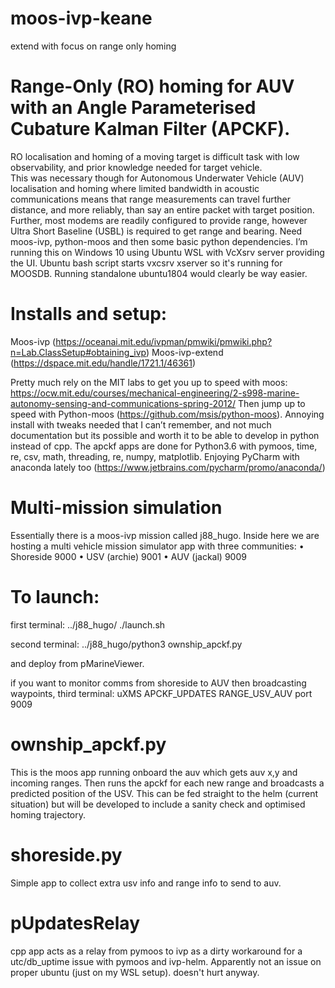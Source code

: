 # moos-ivp-keane
extend with focus on range only homing

# Range-Only (RO) homing for AUV with an Angle Parameterised Cubature Kalman Filter (APCKF). 
RO localisation and homing of a moving target is difficult task with low observability, and prior knowledge needed for target vehicle.  
This was necessary though for Autonomous Underwater Vehicle (AUV) localisation and homing where limited bandwidth in acoustic communications means that range measurements can travel further distance, and more reliably, than say an entire packet with target position. 
Further, most modems are readily configured to provide range, however Ultra Short Baseline (USBL) is required to get range and bearing. 
Need moos-ivp, python-moos and then some basic python dependencies. I’m running this on Windows 10 using Ubuntu WSL with VcXsrv server providing the UI. Ubuntu bash script starts vxcsrv xserver so it's running for MOOSDB. Running standalone ubuntu1804 would clearly be way easier. 

# Installs and setup: 
Moos-ivp (https://oceanai.mit.edu/ivpman/pmwiki/pmwiki.php?n=Lab.ClassSetup#obtaining_ivp)
Moos-ivp-extend (https://dspace.mit.edu/handle/1721.1/46361)

Pretty much rely on the MIT labs to get you up to speed with moos: https://ocw.mit.edu/courses/mechanical-engineering/2-s998-marine-autonomy-sensing-and-communications-spring-2012/
Then jump up to speed with Python-moos (https://github.com/msis/python-moos). Annoying install with tweaks needed that I can’t remember, and not much documentation but its possible and worth it to be able to develop in python instead of cpp. 
The apckf apps are done for Python3.6 with pymoos, time, re, csv, math, threading, re, numpy, matplotlib. 
Enjoying PyCharm with anaconda lately too (https://www.jetbrains.com/pycharm/promo/anaconda/)

# Multi-mission simulation
Essentially there is a moos-ivp mission called j88_hugo. Inside here we are hosting a multi vehicle mission simulator app with three communities:
•	Shoreside 9000
•	USV (archie) 9001
•	AUV (jackal) 9009

#  To launch: 
first terminal:
../j88_hugo/
./launch.sh 

second terminal: 
../j88_hugo/python3 ownship_apckf.py

and deploy from pMarineViewer.

if you want to monitor comms from shoreside to AUV then broadcasting waypoints, third terminal: 
uXMS APCKF_UPDATES RANGE_USV_AUV 
port 9009

# ownship_apckf.py
This is the moos app running onboard the auv which gets auv x,y and incoming ranges. Then runs the apckf for each new range and broadcasts a predicted position of the USV. This can be fed straight to the helm (current situation) but will be developed to include a sanity check and optimised homing trajectory. 

# shoreside.py
Simple app to collect extra usv info and range info to send to auv. 

# pUpdatesRelay
cpp app acts as a relay from pymoos to ivp as a dirty workaround for a utc/db_uptime issue with pymoos and ivp-helm. Apparently not an issue on proper ubuntu (just on my WSL setup). doesn't hurt anyway. 
